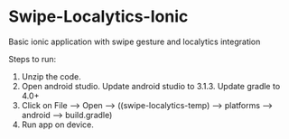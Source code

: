 # Swipe-Localytics-Ionic
Basic ionic application with swipe gesture and localytics integration


Steps to run:

1. Unzip the code.
2. Open android studio. Update android studio to 3.1.3. Update gradle to 4.0+
3. Click on File --> Open --> ((swipe-localytics-temp) --> platforms --> android --> build.gradle)
4. Run app on device.

